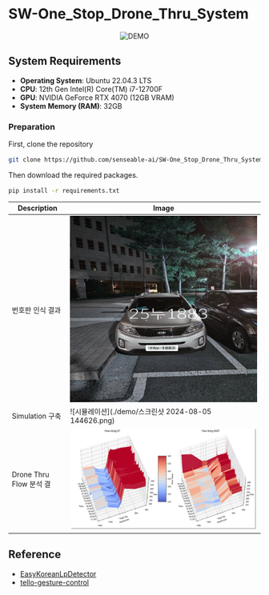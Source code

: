 # SW-One_Stop_Drone_Thru_System

<p align="center">
  <img src="./demo/Demo.gif" alt="DEMO" width="600"/>
</p>

## System Requirements
- **Operating System**: Ubuntu 22.04.3 LTS
- **CPU**: 12th Gen Intel(R) Core(TM) i7-12700F
- **GPU**: NVIDIA GeForce RTX 4070 (12GB VRAM)
- **System Memory (RAM)**: 32GB

### Preparation
First, clone the repository
```bash
git clone https://github.com/senseable-ai/SW-One_Stop_Drone_Thru_System.git
```
Then download the required packages.
```bash
pip install -r requirements.txt
```

| Description | Image                                 |
|-------------|----------------------------------------|
| 번호판 인식 결과 | ![번호판 인식](./demo/LP_Output.jpg)      |
| Simulation 구축 | ![시뮬레이션](./demo/스크린샷 2024-08-05 144626.png)      |
| Drone Thru Flow 분석 결 | ![분석 결과](./demo/image.png)      |



## Reference
- [EasyKoreanLpDetector](https://github.com/gyupro/EasyKoreanLpDetector)
- [tello-gesture-control](https://github.com/kinivi/tello-gesture-control)
